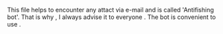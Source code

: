 This file helps to encounter any attact via e-mail and is called 'Antifishing bot'. That is why , I always advise it to everyone . The bot is convenient to use . 
